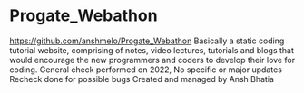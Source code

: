 # Progate_Webathon
https://github.com/anshmelo/Progate_Webathon
Basically a static coding tutorial website, comprising of notes, video lectures, tutorials and blogs that would encourage the new programmers and coders to develop their love for coding.
General check performed on 2022, No specific or major updates
Recheck done for possible bugs
Created and managed by Ansh Bhatia
